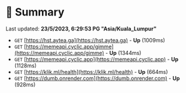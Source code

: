 # 📖 Summary
Last updated: **23/5/2023, 6:29:53 PG "Asia/Kuala_Lumpur"**

- `GET` [https://hst.aytea.ga](https://hst.aytea.ga) - **Up** (1009ms)
- `GET` [https://memeapi.cyclic.app/gimme](https://memeapi.cyclic.app/gimme) - **Up** (1344ms)
- `GET` [https://memeapi.cyclic.app](https://memeapi.cyclic.app) - **Up** (1128ms)
- `GET` [https://klik.ml/health](https://klik.ml/health) - **Up** (664ms)
- `GET` [https://dumb.onrender.com](https://dumb.onrender.com) - **Up** (928ms)
